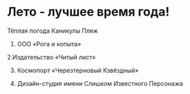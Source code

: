 # Лето - лучшее время года!

Тёплая погода
Каникулы
Пляж

1. ООО «Рога и копыта»

2.Издательство «Читый лист»

3. Космопорт «Черезтерновый Кзвёздный»

4. Дизайн-студия имени Слишком Известного Персонажа